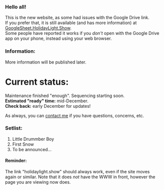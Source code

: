 ### Hello all!
This is the new website, as some had issues with the Google Drive link.  
If you prefer that, it is still available (and has more information) at [GoogleSheet.HolidayLight.Show](https://googlesheet.holidaylight.show).  
Some people have reported it works if you _don't_ open with the Google Drive app on your phone, instead using your web browser.

### Information:
More information will be published later.

# Current status:
Maintenance finished "enough". Sequencing starting soon.  
**Estimated "ready" time:** mid-December.  
**Check back:** early December for updates!

As always, you can [contact me](https://r.ageek.us/mnbWuX) if you have questions, concerns, etc.

### Setlist:
1. Little Drummber Boy
1. First Snow
1. To be announced...

#### Reminder:
The link "holidaylight.show" should always work, even if the site moves again or similar. Note that it does *not* have the WWW in front, however the page you are viewing now does.
